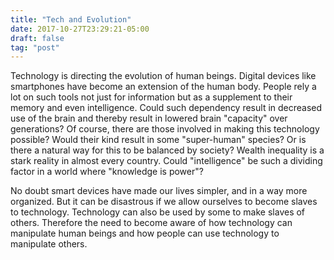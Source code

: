 ```yaml
---
title: "Tech and Evolution"
date: 2017-10-27T23:29:21-05:00
draft: false
tag: "post"
---
```


Technology is directing the evolution of human beings. Digital devices like smartphones have become an extension of the human body. People rely a lot on such tools not just for information but as a supplement to their memory and even intelligence. Could such dependency result in decreased use of the brain and thereby result in lowered brain "capacity" over generations? Of course, there are those involved in making this technology possible? Would their kind result in some "super-human" species? Or is there a natural way for this to be balanced by society? Wealth inequality is a stark reality in almost every country. Could "intelligence" be such a dividing factor in a world where "knowledge is power"?

No doubt smart devices have made our lives simpler, and in a way more organized. But it can be disastrous if we allow ourselves to become slaves to technology. Technology can also be used by some to make slaves of others. Therefore the need to become aware of how technology can manipulate human beings and how people can use technology to manipulate others.
